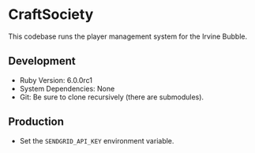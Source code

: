 # CraftSociety

This codebase runs the player management system for the Irvine Bubble.

## Development
* Ruby Version: 6.0.0rc1
* System Dependencies: None
* Git: Be sure to clone recursively (there are submodules).

## Production
* Set the `SENDGRID_API_KEY` environment variable.